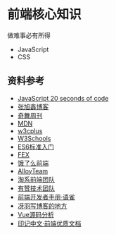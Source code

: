 # 前端核心知识
做难事必有所得

* JavaScript
* CSS

## 资料参考
* [JavaScript 20 seconds of code](https://www.30secondsofcode.org/js/p/1)
* [张旭鑫博客](https://www.zhangxinxu.com/wordpress/)
* [奇舞周刊](https://weekly.75team.com/)
* [MDN](https://developer.mozilla.org/zh-CN/docs/Web/JavaScript/Language_Resources)
* [w3cplus](https://www.w3cplus.com/JavaScript)
* [W3Schools](https://www.w3schools.com/)
* [ES6标准入门](https://www.w3schools.com/)
* [FEX](http://fex.baidu.com/)
* [饿了么前端](https://zhuanlan.zhihu.com/ElemeFE)
* [AlloyTeam](http://www.alloyteam.com/webdevelop/)
* [淘系前端团队](https://fed.taobao.org/blogs/?spm=taofed.homepage.header.3.7eab5ac83jWePC)
* [有赞技术团队](https://tech.youzan.com/tag/front-end/page/7/)
* [前端开发者手册·语雀](https://www.yuque.com/ysfe/ykx/fedhb)
* [冴羽写博客的地方](https://github.com/mqyqingfeng/Blog)
* [Vue源码分析](https://github.com/liutao/vue2.0-source)
* [印记中文·前端优质文档](https://docschina.org/)
